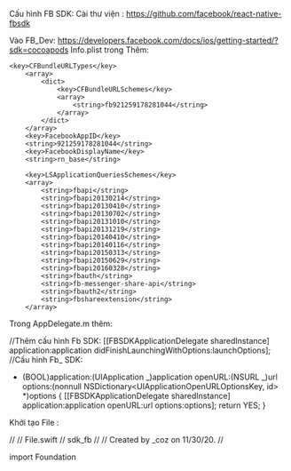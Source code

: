 Cấu hình FB SDK:
Cài thư viện :
https://github.com/facebook/react-native-fbsdk

Vào FB_Dev:
https://developers.facebook.com/docs/ios/getting-started/?sdk=cocoapods
Info.plist trong <dict>
Thêm:

    <key>CFBundleURLTypes</key>
    	<array>
    		<dict>
    			<key>CFBundleURLSchemes</key>
    			<array>
    				<string>fb921259178281044</string>
    			</array>
    		</dict>
    	</array>
    	<key>FacebookAppID</key>
    	<string>921259178281044</string>
    	<key>FacebookDisplayName</key>
    	<string>rn_base</string>

    	<key>LSApplicationQueriesSchemes</key>
    	<array>
    		<string>fbapi</string>
    		<string>fbapi20130214</string>
    		<string>fbapi20130410</string>
    		<string>fbapi20130702</string>
    		<string>fbapi20131010</string>
    		<string>fbapi20131219</string>
    		<string>fbapi20140410</string>
    		<string>fbapi20140116</string>
    		<string>fbapi20150313</string>
    		<string>fbapi20150629</string>
    		<string>fbapi20160328</string>
    		<string>fbauth</string>
    		<string>fb-messenger-share-api</string>
    		<string>fbauth2</string>
    		<string>fbshareextension</string>
    	</array>

Trong AppDelegate.m thêm:

//Thêm cấu hình Fb SDK:
[[FBSDKApplicationDelegate sharedInstance] application:application
didFinishLaunchingWithOptions:launchOptions];
//Cấu hình Fb\_ SDK:

- (BOOL)application:(UIApplication _)application
  openURL:(NSURL _)url
  options:(nonnull NSDictionary<UIApplicationOpenURLOptionsKey, id> \*)options
  {
  [[FBSDKApplicationDelegate sharedInstance] application:application
  openURL:url
  options:options];
  return YES;
  }

Khởi tạo File :

//
// File.swift
// sdk_fb
//
// Created by \_coz on 11/30/20.
//

import Foundation
